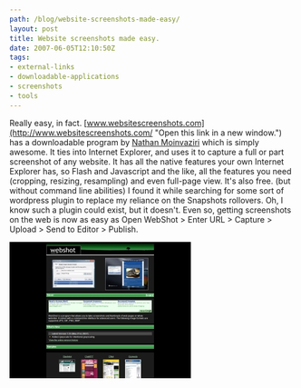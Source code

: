 ```yaml
---
path: /blog/website-screenshots-made-easy/
layout: post
title: Website screenshots made easy.
date: 2007-06-05T12:10:50Z
tags:
- external-links
- downloadable-applications
- screenshots
- tools
---
```


Really easy, in fact. [www.websitescreenshots.com](http://www.websitescreenshots.com/ "Open this link in a new window.") has a downloadable program by [Nathan Moinvaziri](http://www.nathanm.com/) which is simply awesome. It ties into Internet Explorer, and uses it to capture a full or part screenshot of any website. It has all the native features your own Internet Explorer has, so Flash and Javascript and the like, all the features you need (cropping, resizing, resampling) and even full-page view. It's also free. (but without command line abilities) I found it while searching for some sort of wordpress plugin to replace my reliance on the Snapshots rollovers. Oh, I know such a plugin could exist, but it doesn't. Even so, getting screenshots on the web is now as easy as Open WebShot > Enter URL > Capture > Upload > Send to Editor > Publish.

![websitescreenshotscom.jpg](websitescreenshotscom.jpg)